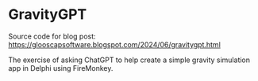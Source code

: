 # GravityGPT

Source code for blog post: https://glooscapsoftware.blogspot.com/2024/06/gravitygpt.html

The exercise of asking ChatGPT to help create a simple gravity simulation app in Delphi using FireMonkey.
